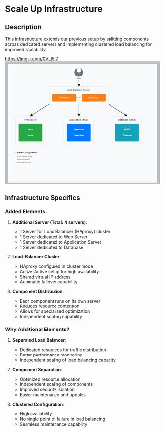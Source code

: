# Scale Up Infrastructure

## Description
This infrastructure extends our previous setup by splitting components across dedicated servers and implementing clustered load balancing for improved scalability.

https://imgur.com/0VLl5f7
![Scale Up Infrastructure](./images/3-scale_up.png)

## Infrastructure Specifics

### Added Elements:

1. **Additional Server (Total: 4 servers)**:
   - 1 Server for Load Balancer (HAproxy) cluster
   - 1 Server dedicated to Web Server
   - 1 Server dedicated to Application Server
   - 1 Server dedicated to Database

2. **Load-Balancer Cluster**:
   - HAproxy configured in cluster mode
   - Active-Active setup for high availability
   - Shared virtual IP address
   - Automatic failover capability

3. **Component Distribution**:
   - Each component runs on its own server
   - Reduces resource contention
   - Allows for specialized optimization
   - Independent scaling capability

### Why Additional Elements?

1. **Separated Load Balancer**:
   - Dedicated resources for traffic distribution
   - Better performance monitoring
   - Independent scaling of load balancing capacity

2. **Component Separation**:
   - Optimized resource allocation
   - Independent scaling of components
   - Improved security isolation
   - Easier maintenance and updates

3. **Clustered Configuration**:
   - High availability
   - No single point of failure in load balancing
   - Seamless maintenance capability
